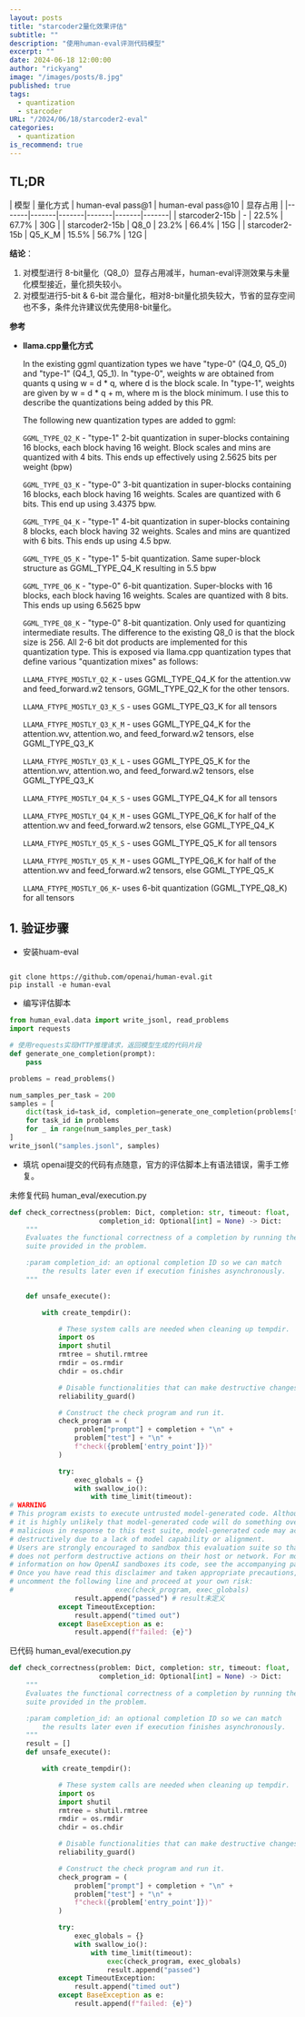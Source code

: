 ```yaml
---
layout: posts
title: "starcoder2量化效果评估"
subtitle: ""
description: "使用human-eval评测代码模型"
excerpt: ""
date: 2024-06-18 12:00:00
author: "rickyang"
image: "/images/posts/8.jpg"
published: true
tags:
  - quantization
  - starcoder
URL: "/2024/06/18/starcoder2-eval"
categories:
  - quantization
is_recommend: true
---
```


## TL;DR

| 模型 | 量化方式 | human-eval pass@1 | human-eval pass@10 | 显存占用 |
|-------|-------|-------|-------|-------|-------|
| starcoder2-15b | - | 22.5% | 67.7% | 30G |
| starcoder2-15b | Q8_0 | 23.2% | 66.4% | 15G |
| starcoder2-15b | Q5_K_M | 15.5% | 56.7% | 12G |

**结论**： 
1. 对模型进行 8-bit量化（Q8_0）显存占用减半，human-eval评测效果与未量化模型接近，量化损失较小。
2. 对模型进行5-bit & 6-bit 混合量化，相对8-bit量化损失较大，节省的显存空间也不多，条件允许建议优先使用8-bit量化。

**参考**
- **llama.cpp量化方式**

    In the existing ggml quantization types we have "type-0" (Q4_0, Q5_0) and "type-1" (Q4_1, Q5_1). In "type-0", weights w are obtained from quants q using w = d * q, where d is the block scale. In "type-1", weights are given by w = d * q + m, where m is the block minimum. I use this to describe the quantizations being added by this PR.

    The following new quantization types are added to ggml:

    `GGML_TYPE_Q2_K` - "type-1" 2-bit quantization in super-blocks containing 16 blocks, each block having 16 weight. Block scales and mins are quantized with 4 bits. This ends up effectively using 2.5625 bits per weight (bpw)
    
    `GGML_TYPE_Q3_K` - "type-0" 3-bit quantization in super-blocks containing 16 blocks, each block having 16 weights. Scales are quantized with 6 bits. This end up using 3.4375 bpw.
    
    `GGML_TYPE_Q4_K` - "type-1" 4-bit quantization in super-blocks containing 8 blocks, each block having 32 weights. Scales and mins are quantized with 6 bits. This ends up using 4.5 bpw.
    
    `GGML_TYPE_Q5_K` - "type-1" 5-bit quantization. Same super-block structure as GGML_TYPE_Q4_K resulting in 5.5 bpw
    
    `GGML_TYPE_Q6_K` - "type-0" 6-bit quantization. Super-blocks with 16 blocks, each block having 16 weights. Scales are quantized with 8 bits. This ends up using 6.5625 bpw
    
    `GGML_TYPE_Q8_K` - "type-0" 8-bit quantization. Only used for quantizing intermediate results. The difference to the existing Q8_0 is that the block size is 256. All 2-6 bit dot products are implemented for this quantization type.
    This is exposed via llama.cpp quantization types that define various "quantization mixes" as follows:

    `LLAMA_FTYPE_MOSTLY_Q2_K` - uses GGML_TYPE_Q4_K for the attention.vw and feed_forward.w2 tensors, GGML_TYPE_Q2_K for the other tensors.
    
    `LLAMA_FTYPE_MOSTLY_Q3_K_S` - uses GGML_TYPE_Q3_K for all tensors
    
    `LLAMA_FTYPE_MOSTLY_Q3_K_M` - uses GGML_TYPE_Q4_K for the attention.wv, attention.wo, and feed_forward.w2 tensors, else GGML_TYPE_Q3_K
    
    `LLAMA_FTYPE_MOSTLY_Q3_K_L` - uses GGML_TYPE_Q5_K for the attention.wv, attention.wo, and feed_forward.w2 tensors, else GGML_TYPE_Q3_K
    
    `LLAMA_FTYPE_MOSTLY_Q4_K_S` - uses GGML_TYPE_Q4_K for all tensors
    
    `LLAMA_FTYPE_MOSTLY_Q4_K_M` - uses GGML_TYPE_Q6_K for half of the attention.wv and feed_forward.w2 tensors, else GGML_TYPE_Q4_K
    
    `LLAMA_FTYPE_MOSTLY_Q5_K_S` - uses GGML_TYPE_Q5_K for all tensors
    
    `LLAMA_FTYPE_MOSTLY_Q5_K_M` - uses GGML_TYPE_Q6_K for half of the attention.wv and feed_forward.w2 tensors, else GGML_TYPE_Q5_K
    
    `LLAMA_FTYPE_MOSTLY_Q6_K`- uses 6-bit quantization (GGML_TYPE_Q8_K) for all tensors

## 1. 验证步骤

- 安装huam-eval

```shell

git clone https://github.com/openai/human-eval.git
pip install -e human-eval

```

- 编写评估脚本

```python
from human_eval.data import write_jsonl, read_problems
import requests

# 使用requests实现HTTP推理请求，返回模型生成的代码片段
def generate_one_completion(prompt):
    pass

problems = read_problems()

num_samples_per_task = 200
samples = [
    dict(task_id=task_id, completion=generate_one_completion(problems[task_id]["prompt"]))
    for task_id in problems
    for _ in range(num_samples_per_task)
]
write_jsonl("samples.jsonl", samples)
```

- 填坑
openai提交的代码有点随意，官方的评估脚本上有语法错误，需手工修复。

未修复代码 human_eval/execution.py
```python
def check_correctness(problem: Dict, completion: str, timeout: float,
                      completion_id: Optional[int] = None) -> Dict:
    """
    Evaluates the functional correctness of a completion by running the test
    suite provided in the problem. 

    :param completion_id: an optional completion ID so we can match
        the results later even if execution finishes asynchronously.
    """

    def unsafe_execute():

        with create_tempdir():

            # These system calls are needed when cleaning up tempdir.
            import os
            import shutil
            rmtree = shutil.rmtree
            rmdir = os.rmdir
            chdir = os.chdir

            # Disable functionalities that can make destructive changes to the test.
            reliability_guard()

            # Construct the check program and run it.
            check_program = (
                problem["prompt"] + completion + "\n" +
                problem["test"] + "\n" +
                f"check({problem['entry_point']})"
            )

            try:
                exec_globals = {}
                with swallow_io():
                    with time_limit(timeout):
# WARNING
# This program exists to execute untrusted model-generated code. Although
# it is highly unlikely that model-generated code will do something overtly
# malicious in response to this test suite, model-generated code may act
# destructively due to a lack of model capability or alignment.
# Users are strongly encouraged to sandbox this evaluation suite so that it 
# does not perform destructive actions on their host or network. For more 
# information on how OpenAI sandboxes its code, see the accompanying paper.
# Once you have read this disclaimer and taken appropriate precautions, 
# uncomment the following line and proceed at your own risk:
#                         exec(check_program, exec_globals)
                result.append("passed") # result未定义
            except TimeoutException:
                result.append("timed out")
            except BaseException as e:
                result.append(f"failed: {e}")

```

已代码 human_eval/execution.py
```python
def check_correctness(problem: Dict, completion: str, timeout: float,
                      completion_id: Optional[int] = None) -> Dict:
    """
    Evaluates the functional correctness of a completion by running the test
    suite provided in the problem. 

    :param completion_id: an optional completion ID so we can match
        the results later even if execution finishes asynchronously.
    """
    result = []
    def unsafe_execute():

        with create_tempdir():

            # These system calls are needed when cleaning up tempdir.
            import os
            import shutil
            rmtree = shutil.rmtree
            rmdir = os.rmdir
            chdir = os.chdir

            # Disable functionalities that can make destructive changes to the test.
            reliability_guard()

            # Construct the check program and run it.
            check_program = (
                problem["prompt"] + completion + "\n" +
                problem["test"] + "\n" +
                f"check({problem['entry_point']})"
            )

            try:
                exec_globals = {}
                with swallow_io():
                    with time_limit(timeout):
                        exec(check_program, exec_globals)
                        result.append("passed")
            except TimeoutException:
                result.append("timed out")
            except BaseException as e:
                result.append(f"failed: {e}")
```